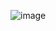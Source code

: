 ![image](https://github.com/kona-13/HWFind.py/assets/77511759/e8d63fd3-7389-4510-ad09-16e97f637448)
